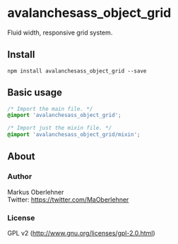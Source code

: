 # avalanchesass_object_grid
Fluid width, responsive grid system.

## Install
```
npm install avalanchesass_object_grid --save
```

## Basic usage
```css
/* Import the main file. */
@import 'avalanchesass_object_grid';

/* Import just the mixin file. */
@import 'avalanchesass_object_grid/mixin';
```

## About
### Author
Markus Oberlehner  
Twitter: https://twitter.com/MaOberlehner

### License
GPL v2 (http://www.gnu.org/licenses/gpl-2.0.html)
